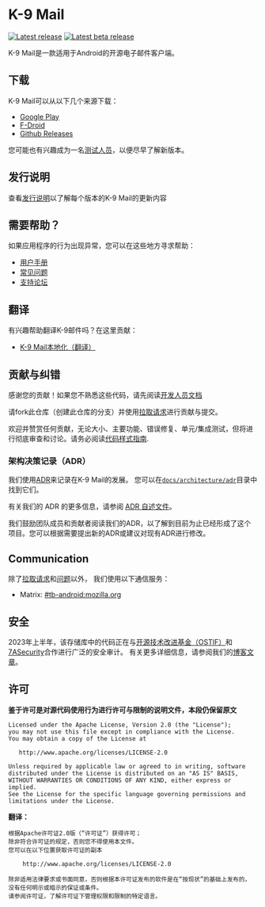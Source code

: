 # K-9 Mail

[![Latest release](https://img.shields.io/github/release/thunderbird/thunderbird-android.svg?style=flat-square)](https://github.com/thunderbird/thunderbird-android/releases/latest)
[![Latest beta release](https://img.shields.io/github/v/release/thunderbird/thunderbird-android.svg?include_prereleases&style=flat-square)](https://github.com/thunderbird/thunderbird-android/releases)

K-9 Mail是一款适用于Android的开源电子邮件客户端。

## 下载

K-9 Mail可以从以下几个来源下载：

- [Google Play](https://play.google.com/store/apps/details?id=com.fsck.k9)
- [F-Droid](https://f-droid.org/repository/browse/?fdid=com.fsck.k9)
- [Github Releases](https://github.com/thunderbird/thunderbird-android/releases)

您可能也有兴趣成为一名[测试人员](https://forum.k9mail.app/t/how-do-i-become-a-beta-tester/68)，以便尽早了解新版本。

## 发行说明

查看[发行说明](https://github.com/thunderbird/thunderbird-android/wiki/ReleaseNotes)以了解每个版本的K-9 Mail的更新内容

## 需要帮助？

如果应用程序的行为出现异常，您可以在这些地方寻求帮助：

- [用户手册](https://docs.k9mail.app/)
- [常见问题](https://forum.k9mail.app/c/faq)
- [支持论坛](https://forum.k9mail.app/)

## 翻译

有兴趣帮助翻译K-9邮件吗？在这里贡献：

- [K-9 Mail本地化（翻译）](https://hosted.weblate.org/projects/tb-android/)

## 贡献与纠错

感谢您的贡献！如果您不熟悉这些代码，请先阅读[开发人员文档](docs/DESIGN.md)

请fork此仓库（创建此仓库的分支）并使用[拉取请求](https://github.com/thunderbird/thunderbird-android/pulls)进行贡献与提交。

欢迎并赞赏任何贡献，无论大小、主要功能、错误修复、单元/集成测试，但将进行彻底审查和讨论。请务必阅读[代码样式指南](https://github.com/thunderbird/thunderbird-android/wiki/CodeStyle).

### 架构决策记录（ADR）

我们使用[ADR](https://adr.github.io/)来记录在K-9 Mail的发展。
您可以在[`docs/architecture/adr`](docs/architecture/adr)目录中找到它们。

有关我们的 ADR 的更多信息，请参阅 [ADR 自述文件](docs/architecture/adr/README.md)。

我们鼓励团队成员和贡献者阅读我们的ADR，以了解到目前为止已经形成了这个项目。您可以根据需要提出新的ADR或建议对现有ADR进行修改。
## Communication

除了[拉取请求](https://github.com/thunderbird/thunderbird-android/pulls)和[问题](https://github.com/thunderbird/thunderbird-android/issues)以外，
我们使用以下通信服务：

- Matrix: [#tb-android:mozilla.org](https://matrix.to/#/#tb-android:mozilla.org)

## 安全

2023年上半年，该存储库中的代码正在与[开源技术改进基金（OSTIF）](https://ostif.org/)和[7ASecurity](https://7asecurity.com/)合作进行广泛的安全审计。
有关更多详细信息，请参阅我们的[博客文章](https://blog.thunderbird.net/2023/07/k-9-mail-collaborates-with-ostif-and-7asecurity-security-audit/)。

## 许可

**鉴于许可是对源代码使用行为进行许可与限制的说明文件，本段仍保留原文**

    Licensed under the Apache License, Version 2.0 (the "License");
    you may not use this file except in compliance with the License.
    You may obtain a copy of the License at

       http://www.apache.org/licenses/LICENSE-2.0

    Unless required by applicable law or agreed to in writing, software
    distributed under the License is distributed on an "AS IS" BASIS,
    WITHOUT WARRANTIES OR CONDITIONS OF ANY KIND, either express or implied.
    See the License for the specific language governing permissions and
    limitations under the License.

**翻译：**

    根据Apache许可证2.0版（“许可证”）获得许可；
    除非符合许可证的规定，否则您不得使用本文件。
    您可以在以下位置获取许可证的副本

        http://www.apache.org/licenses/LICENSE-2.0

    除非适用法律要求或书面同意，否则根据本许可证发布的软件是在“按现状”的基础上发布的，
    没有任何明示或暗示的保证或条件。
    请参阅许可证，了解许可证下管理权限和限制的特定语言。
